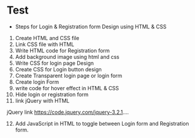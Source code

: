 # Test

- Steps for Login & Registration form Design using HTML & CSS

1. Create HTML and CSS file 
2. Link CSS file with HTML 
3. Write HTML code for Registration form  
4. Add background image using html and css
5. Write CSS for login page Design 
6. Create CSS for Login button design
7. Create Transparent login page or login form 
8. Create login Form 
9. write code for hover effect in HTML & CSS 
10. Hide login or registration form 
11. link jQuery with HTML

jQuery link https://code.jquery.com/jquery-3.2.1....

12. Add JavaScript in HTML to toggle between Login form and Registration form.
